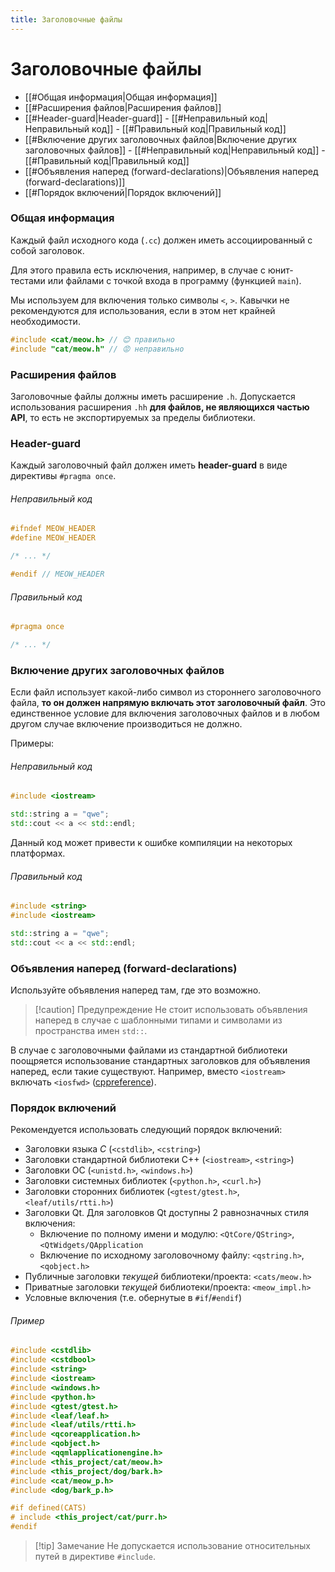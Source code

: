 ```yaml
---
title: Заголовочные файлы
---
```

# Заголовочные файлы
- [[#Общая информация|Общая информация]]
- [[#Расширения файлов|Расширения файлов]]
- [[#Header-guard|Header-guard]]
			- [[#Неправильный код|Неправильный код]]
			- [[#Правильный код|Правильный код]]
- [[#Включение других заголовочных файлов|Включение других заголовочных файлов]]
			- [[#Неправильный код|Неправильный код]]
			- [[#Правильный код|Правильный код]]
- [[#Объявления наперед (forward-declarations)|Объявления наперед (forward-declarations)]]
- [[#Порядок включений|Порядок включений]]

### Общая информация
Каждый файл исходного кода (`.cc`) должен иметь ассоциированный с собой заголовок.

Для этого правила есть исключения, например, в случае с юнит-тестами или файлами с точкой входа в программу (функцией `main`).

Мы используем для включения только символы `<`, `>`. Кавычки не рекомендуются для использования, если в этом нет крайней необходимости.

```cpp
#include <cat/meow.h> // 😊 правильно
#include "cat/meow.h" // 😡 неправильно
```
### Расширения файлов
Заголовочные файлы должны иметь расширение `.h`. Допускается использования расширения `.hh` **для файлов, не являющихся частью API**, то есть не экспортируемых за пределы библиотеки.

### Header-guard
Каждый заголовочный файл должен иметь **header-guard** в виде директивы `#pragma once`.
###### Неправильный код
```cpp
#ifndef MEOW_HEADER
#define MEOW_HEADER

/* ... */

#endif // MEOW_HEADER
```

###### Правильный код
```cpp
#pragma once

/* ... */
```

### Включение других заголовочных файлов
Если файл использует какой-либо символ из стороннего заголовочного файла, **то он должен напрямую включать этот заголовочный файл**. Это единственное условие для включения заголовочных файлов и в любом другом случае включение производиться не должно.

Примеры:
###### Неправильный код
```cpp
#include <iostream>

std::string a = "qwe";
std::cout << a << std::endl;
```
Данный код может привести к ошибке компиляции на некоторых платформах.

###### Правильный код
```cpp
#include <string>
#include <iostream>

std::string a = "qwe";
std::cout << a << std::endl;
```

### Объявления наперед (forward-declarations)
Используйте объявления наперед там, где это возможно.

> [!caution] Предупреждение
> Не стоит использовать объявления наперед в случае с шаблонными типами и символами из пространства имен `std::`. 

В случае с заголовочными файлами из стандартной библиотеки поощряется использование стандартных заголовков для объявления наперед, если такие существуют. Например, вместо `<iostream>` включать `<iosfwd>` ([cppreference](https://en.cppreference.com/w/cpp/header/iosfwd)).

### Порядок включений
Рекомендуется использовать следующий порядок включений:
- Заголовки языка *C* (`<cstdlib>`, `<cstring>`)
- Заголовки стандартной библиотеки C++ (`<iostream>`, `<string>`)
- Заголовки ОС (`<unistd.h>`, `<windows.h>`)
- Заголовки системных библиотек (`<python.h>`, `<curl.h>`)
- Заголовки сторонних библиотек (`<gtest/gtest.h>`, `<leaf/utils/rtti.h>`)
- Заголовки Qt. Для заголовков Qt доступны 2 равнозначных стиля включения:
	- Включение по полному имени и модулю: `<QtCore/QString>`, `<QtWidgets/QApplication`
	- Включение по исходному заголовочному файлу: `<qstring.h>`, `<qobject.h>`
- Публичные заголовки *текущей* библиотеки/проекта: `<cats/meow.h>`
- Приватные заголовки *текущей* библиотеки/проекта: `<meow_impl.h>`
- Условные включения (т.е. обернутые в `#if`/`#endif`)

###### Пример
```cpp
#include <cstdlib>
#include <cstdbool>
#include <string>
#include <iostream>
#include <windows.h>
#include <python.h>
#include <gtest/gtest.h>
#include <leaf/leaf.h>
#include <leaf/utils/rtti.h>
#include <qcoreapplication.h>
#include <qobject.h>
#include <qqmlapplicationengine.h>
#include <this_project/cat/meow.h>
#include <this_project/dog/bark.h>
#include <cat/meow_p.h>
#include <dog/bark_p.h>

#if defined(CATS)
# include <this_project/cat/purr.h>
#endif
```


> [!tip] Замечание
> Не  допускается использование относительных путей в директиве `#include`.
